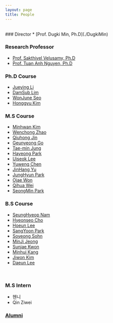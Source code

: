 ```yaml
---
layout: page
title: People
---
```


<br/>
### Director
* [Prof. Dugki Min, Ph.D](./DugkiMin)

### Research Professor
* [Prof. Sakthivel Velusamy, Ph.D](./Sakthivel)
* [Prof. Tuan Anh Nguyen, Ph.D](./AnhNT)

### Ph.D Course
* [Jueying Li](./JueyingLi)
* [DamSub Lim](./DamsubLim)
* [WonJune Seo](./SeoWonJune)
* [Honggyu Kim](./KimHonggyu)

### M.S Course
* [Minhwan Kim](./MinhwanKim)
* [Wenchong Zhao](./WenchongZhao)
* [Qiuhong Jin](./QiuhongJin)
* [Geunyeong Go](./GeunyeongGo)
* [Tae-min Jung](./TaeminJung)
* [Hayeong Park](./ParkHayeong)
* [Uiseok Lee](./LeeUiseok)
* [Yuweng Chen](./ChenYuweng)
* [JinHang Yu](./JinHangYu)
* [JungHyun Park](./ParkJungHyun)
* [Ojae Won](./WonOjae)
* [Qihua Wei](./WeiQihua)
* [SeongMin Park](./SeongMinPark)

### B.S Course
* [SeungHyeop Nam](./SeungHyeopNam)
* [Hyeonseo Cho](./HyeonseoCho)
* [Hoeun Lee](./HoEunLee)
* [SangYoon Park](./SangYoonPark)
* [Soyeong Sohn](./SoyeongSohn)
* [MinJi Jeong](./MinjiJeong)
* [Sunjae Kwon](./SunjaeKwon)
* [Minhui Kang](./KangMinhui)
* [Jiwon Kim](./KimJiwon)
* [Daeun Lee](./LeeDaeun)
<br/>

### M.S Intern
* 헨니
* Qin Ziwei

### [Alumni](./Alumni)
